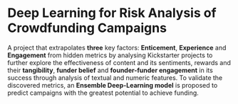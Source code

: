 # Deep Learning for Risk Analysis of Crowdfunding Campaigns
A project that extrapolates **three** key factors: **Enticement**, **Experience** and **Engagement** from hidden metrics by analysing Kickstarter projects to further explore the effectiveness of content and its sentiments, rewards and their **tangibility**, **funder belief** and **founder-funder engagement** in its success through analysis of textual and numeric features. To validate the discovered metrics, an **Ensemble Deep-Learning model** is proposed to predict campaigns with the greatest potential to achieve funding.
